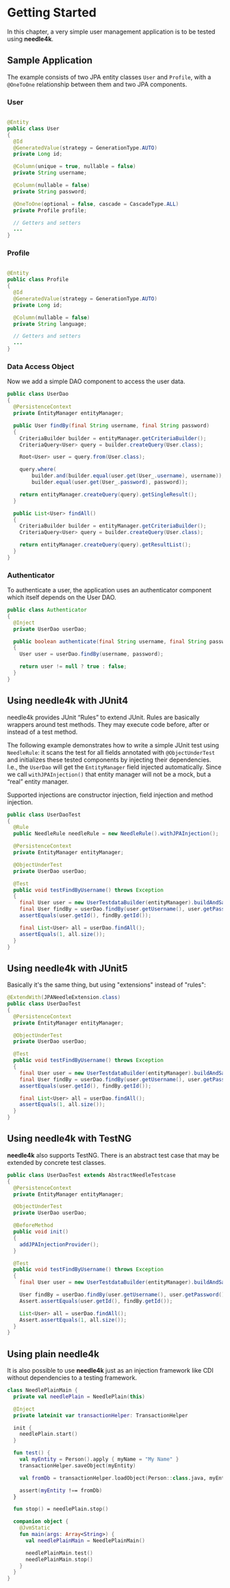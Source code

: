 # Getting Started

In this chapter, a very simple user management application is to be tested using **needle4k**.

## Sample Application

The example consists of two JPA entity classes `User` and `Profile`, with a `@OneToOne` relationship between them and two JPA
components.

### User

```java

@Entity
public class User
{
  @Id
  @GeneratedValue(strategy = GenerationType.AUTO)
  private Long id;

  @Column(unique = true, nullable = false)
  private String username;

  @Column(nullable = false)
  private String password;

  @OneToOne(optional = false, cascade = CascadeType.ALL)
  private Profile profile;

  // Getters and setters
  ...
}
```

### Profile

```java

@Entity
public class Profile
{
  @Id
  @GeneratedValue(strategy = GenerationType.AUTO)
  private Long id;

  @Column(nullable = false)
  private String language;

  // Getters and setters
  ...
}
```

### Data Access Object

Now we add a simple DAO component to access the user data.

```java
public class UserDao
{
  @PersistenceContext
  private EntityManager entityManager;

  public User findBy(final String username, final String password)
  {
    CriteriaBuilder builder = entityManager.getCriteriaBuilder();
    CriteriaQuery<User> query = builder.createQuery(User.class);

    Root<User> user = query.from(User.class);

    query.where(
        builder.and(builder.equal(user.get(User_.username), username)),
        builder.equal(user.get(User_.password), password));

    return entityManager.createQuery(query).getSingleResult();
  }

  public List<User> findAll()
  {
    CriteriaBuilder builder = entityManager.getCriteriaBuilder();
    CriteriaQuery<User> query = builder.createQuery(User.class);

    return entityManager.createQuery(query).getResultList();
  }
}
```

### Authenticator

To authenticate a user, the application uses an authenticator component which itself depends on the User DAO.

```java
public class Authenticator
{
  @Inject
  private UserDao userDao;

  public boolean authenticate(final String username, final String password)
  {
    User user = userDao.findBy(username, password);

    return user != null ? true : false;
  }
}
```

## Using needle4k with JUnit4

needle4k provides JUnit “Rules” to extend JUnit. Rules are basically wrappers around test methods. They may execute
code before, after or instead of a test method.

The following example demonstrates how to write a simple JUnit test using `NeedleRule`: it scans the test for all fields annotated
with `@ObjectUnderTest` and initializes these tested components by injecting their dependencies. I.e., the `UserDao`
will get the `EntityManager` field injected automatically. Since we call `withJPAInjection()` that entity manager will not be a
mock, but a “real” entity manager.

Supported injections are constructor injection, field injection and method injection.

```java
public class UserDaoTest
{
  @Rule
  public NeedleRule needleRule = new NeedleRule().withJPAInjection();

  @PersistenceContext
  private EntityManager entityManager;

  @ObjectUnderTest
  private UserDao userDao;

  @Test
  public void testFindByUsername() throws Exception
  {
    final User user = new UserTestdataBuilder(entityManager).buildAndSave();
    final User findBy = userDao.findBy(user.getUsername(), user.getPassword());
    assertEquals(user.getId(), findBy.getId());

    final List<User> all = userDao.findAll();
    assertEquals(1, all.size());
  }
}
```

## Using needle4k with JUnit5

Basically it's the same thing, but using "extensions" instead of "rules":

```java
@ExtendWith(JPANeedleExtension.class)
public class UserDaoTest
{
  @PersistenceContext
  private EntityManager entityManager;

  @ObjectUnderTest
  private UserDao userDao;

  @Test
  public void testFindByUsername() throws Exception
  {
    final User user = new UserTestdataBuilder(entityManager).buildAndSave();
    final User findBy = userDao.findBy(user.getUsername(), user.getPassword());
    assertEquals(user.getId(), findBy.getId());

    final List<User> all = userDao.findAll();
    assertEquals(1, all.size());
  }
}
```

## Using needle4k with TestNG

**needle4k** also supports TestNG. There is an abstract test case that may be extended by concrete test classes.

```java
public class UserDaoTest extends AbstractNeedleTestcase
{
  @PersistenceContext
  private EntityManager entityManager;

  @ObjectUnderTest
  private UserDao userDao;

  @BeforeMethod
  public void init()
  {
    addJPAInjectionProvider();
  }

  @Test
  public void testFindByUsername() throws Exception
  {
    final User user = new UserTestdataBuilder(entityManager).buildAndSave();

    User findBy = userDao.findBy(user.getUsername(), user.getPassword());
    Assert.assertEquals(user.getId(), findBy.getId());

    List<User> all = userDao.findAll();
    Assert.assertEquals(1, all.size());
  }
}
```

## Using plain needle4k

It is also possible to use **needle4k** just as an injection framework like CDI without dependencies to a testing framework.

```kotlin
class NeedlePlainMain {
  private val needlePlain = NeedlePlain(this)

  @Inject
  private lateinit var transactionHelper: TransactionHelper

  init {
    needlePlain.start()
  }

  fun test() {
    val myEntity = Person().apply { myName = "My Name" }
    transactionHelper.saveObject(myEntity)

    val fromDb = transactionHelper.loadObject(Person::class.java, myEntity.id)

    assert(myEntity !== fromDb)
  }

  fun stop() = needlePlain.stop()

  companion object {
    @JvmStatic
    fun main(args: Array<String>) {
      val needlePlainMain = NeedlePlainMain()

      needlePlainMain.test()
      needlePlainMain.stop()
    }
  }
}
```

